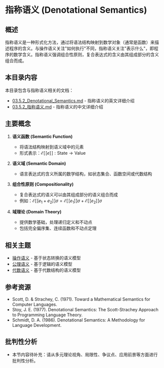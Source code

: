# 指称语义 (Denotational Semantics)

## 概述

指称语义是一种形式化方法，通过将语法结构映射到数学对象（通常是函数）来描述程序的含义。与操作语义关注"如何执行"不同，指称语义关注"表示什么"，即程序的数学含义。指称语义强调组合性原则，复合表达式的含义由其组成部分的含义组合而成。

## 本目录内容

本目录包含与指称语义相关的文档：

- [03.5.2_Denotational_Semantics.md](../03.5.2_Denotational_Semantics.md) - 指称语义的英文详细介绍
- [03.5.2_指称语义.md](./03.5.2_指称语义.md) - 指称语义的中文详细介绍

## 主要概念

1. **语义函数 (Semantic Function)**
   - 将语法结构映射到语义域中的元素
   - 形式表示：$\mathcal{E}[\![e]\!] : \text{State} \rightarrow \text{Value}$

2. **语义域 (Semantic Domain)**
   - 语言表达式的含义所属的数学结构，如状态集合、函数空间或代数结构

3. **组合性原则 (Compositionality)**
   - 复合表达式的语义可以由其组成部分的语义组合而成
   - 例如：$\mathcal{E}[\![e_1 + e_2]\!]\sigma = \mathcal{E}[\![e_1]\!]\sigma + \mathcal{E}[\![e_2]\!]\sigma$

4. **域理论 (Domain Theory)**
   - 提供数学基础，处理递归定义和不动点
   - 包括完全偏序集、连续函数和不动点定理

## 相关主题

- [操作语义](README.md) - 基于状态转换的语义模型
- [公理语义](README.md) - 基于逻辑的语义模型
- [代数语义](README.md) - 基于代数结构的语义模型

## 参考资源

- Scott, D. & Strachey, C. (1971). Toward a Mathematical Semantics for Computer Languages.
- Stoy, J. E. (1977). Denotational Semantics: The Scott-Strachey Approach to Programming Language Theory.
- Schmidt, D. A. (1986). Denotational Semantics: A Methodology for Language Development.


## 批判性分析

- 本节内容待补充：请从多元理论视角、局限性、争议点、应用前景等方面进行批判性分析。
